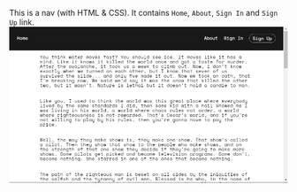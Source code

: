 This is a nav (with HTML & CSS). It contains `Home`, `About`, `Sign In` and `Sign Up` link.
![This is an image](https://raw.githubusercontent.com/arminsarkozi/common-components/main/navbars/nav-1/screenshot.png)